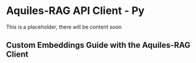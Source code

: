 # Aquiles-RAG API Client - Py

This is a placeholder, there will be content soon

## Custom Embeddings Guide with the Aquiles-RAG Client

